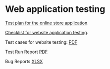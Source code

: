 # Web application testing

[Test plan for the online store application](https://docs.google.com/spreadsheets/d/1BagqdLSRqmZG3vtoedKkIXPQUrikC-dDnlTA3JwcYsk/edit?usp=sharing).

[Checklist for website application testing](https://docs.google.com/spreadsheets/d/1IGJWiGZrhk16urR6hRh2EA6pu-YHsg2UEsAH8loL42Q/edit?usp=sharing).

Test cases for website testing: [PDF](https://github.com/briakina/web/blob/403592487cdc7c167962a2550159699616d4ff2e/Web%20App%20Testing%20%E2%80%93%20Updated.pdf) 

Test Run Report [PDF](https://github.com/briakina/web/blob/main/Express%20run%202024-09-08%20-%20QASE.pdf) 

Bug Reports [XLSX](https://github.com/briakina/web/blob/main/Web%20App%20Testing%20-%20YouTrack%20Bug%20Reports.xlsx) 



